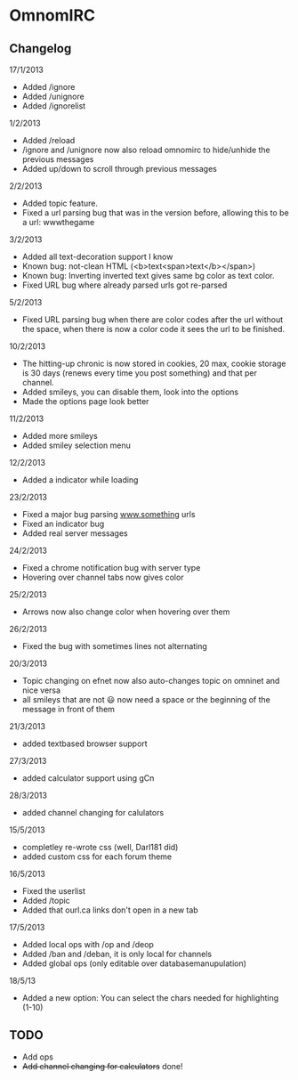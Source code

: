 OmnomIRC
========

Changelog
---------

17/1/2013
 - Added /ignore
 - Added /unignore
 - Added /ignorelist

1/2/2013
 - Added /reload
 - /ignore and /unignore now also reload omnomirc to hide/unhide the previous messages
 - Added up/down to scroll through previous messages

2/2/2013
 - Added topic feature.
 - Fixed a url parsing bug that was in the version before, allowing this to be a url: wwwthegame

3/2/2013
 - Added all text-decoration support I know
 - Known bug: not-clean HTML (&lt;b&gt;text&lt;span&gt;text&lt;/b&gt;&lt;/span&gt;)
 - Known bug: Inverting inverted text gives same bg color as text color.
 - Fixed URL bug where already parsed urls got re-parsed

5/2/2013
 - Fixed URL parsing bug when there are color codes after the url without the space, when there is now a color code it sees the url to be finished.

10/2/2013
 - The hitting-up chronic is now stored in cookies, 20 max, cookie storage is 30 days (renews every time you post something) and that per channel.
 - Added smileys, you can disable them, look into the options
 - Made the options page look better

11/2/2013
 - Added more smileys
 - Added smiley selection menu

12/2/2013
 - Added a indicator while loading

23/2/2013
 - Fixed a major bug parsing www.something urls
 - Fixed an indicator bug
 - Added real server messages

24/2/2013
 - Fixed a chrome notification bug with server type
 - Hovering over channel tabs now gives color

25/2/2013
 - Arrows now also change color when hovering over them

26/2/2013
 - Fixed the bug with sometimes lines not alternating

20/3/2013
 - Topic changing on efnet now also auto-changes topic on omninet and nice versa
 - all smileys that are not :smiley: now need a space or the beginning of the message in front of them

21/3/2013
 - added textbased browser support

27/3/2013
 - added calculator support using gCn
 
28/3/2013
 - added channel changing for calulators
 
15/5/2013
 - completley re-wrote css (well, Darl181 did)
 - added custom css for each forum theme

16/5/2013
 - Fixed the userlist
 - Added /topic
 - Added that ourl.ca links don't open in a new tab

17/5/2013
 - Added local ops with /op and /deop
 - Added /ban and /deban, it is only local for channels
 - Added global ops (only editable over databasemanupulation)

18/5/13
 - Added a new option: You can select the chars needed for highlighting (1-10)
 
TODO
----
 - Add ops
 - <s>Add channel changing for calculators</s> done!
